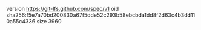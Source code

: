 version https://git-lfs.github.com/spec/v1
oid sha256:f5e7a70bd200830a67f5dde52c293b58ebcbda1dd8f2d63c4b3dd110a55c4336
size 3960
